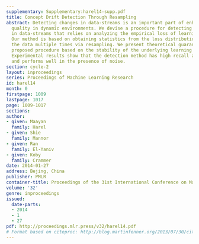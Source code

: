 ```yaml
---
supplementary: Supplementary:harel14-supp.pdf
title: Concept Drift Detection Through Resampling
abstract: Detecting changes in data-streams is an important part of enhancing learning
  quality in dynamic environments. We devise a procedure for detecting concept drifts
  in data-streams that relies on analyzing the empirical loss of learning algorithms.
  Our method is based on obtaining statistics from the loss distribution by reusing
  the data multiple times via resampling. We present theoretical guarantees for the
  proposed procedure based on the stability of the underlying learning algorithms.
  Experimental results show that the detection method has high recall and precision,
  and performs well in the presence of noise.
section: cycle-2
layout: inproceedings
series: Proceedings of Machine Learning Research
id: harel14
month: 0
firstpage: 1009
lastpage: 1017
page: 1009-1017
sections: 
author:
- given: Maayan
  family: Harel
- given: Shie
  family: Mannor
- given: Ran
  family: El-Yaniv
- given: Koby
  family: Crammer
date: 2014-01-27
address: Bejing, China
publisher: PMLR
container-title: Proceedings of the 31st International Conference on Machine Learning
volume: '32'
genre: inproceedings
issued:
  date-parts:
  - 2014
  - 1
  - 27
pdf: http://proceedings.mlr.press/v32/harel14.pdf
# Format based on citeproc: http://blog.martinfenner.org/2013/07/30/citeproc-yaml-for-bibliographies/
---
```

